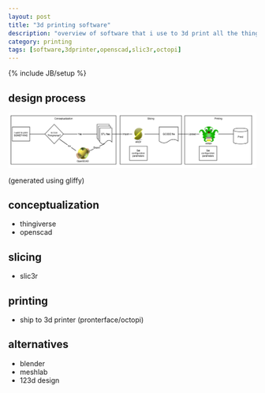 ```yaml
---
layout: post
title: "3d printing software"
description: "overview of software that i use to 3d print all the things"
category: printing
tags: [software,3dprinter,openscad,slic3r,octopi]
---
```

{% include JB/setup %}

## design process

![design process](/assets/images/3d_printing_process_software.png)

(generated using gliffy)


## conceptualization

* thingiverse
* openscad


## slicing

* slic3r


## printing

* ship to 3d printer (pronterface/octopi)


## alternatives

* blender
* meshlab
* 123d design

[thingiverse]: http://www.thingiverse.com/
[openscad]: http://www.openscad.org/
[slic3r]: http://slic3r.org/
[octopi]: https://github.com/guysoft/OctoPi
[pronterface]: http://www.pronterface.com/
